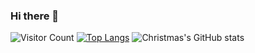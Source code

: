 ### Hi there 👋
![Visitor Count](https://profile-counter.glitch.me/HoronLee/count.svg)
[![Top Langs](https://github-readme-stats.vercel.app/api/top-langs/?username=HoronLee)](https://github.com/HoronLee/github-readme-stats)
![Christmas's GitHub stats](https://github-readme-stats.vercel.app/api?username=HoronLee&show_icons=true&theme=tokyonight)
